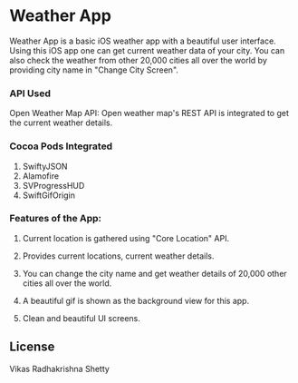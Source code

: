 # Weather App

Weather App is a basic iOS weather app with a beautiful user interface. Using this iOS app one can get current weather data of your city. 
You can also check the weather from other 20,000 cities all over the world by providing city name in "Change City Screen". 

### API Used

Open Weather Map API: Open weather map's REST API is integrated to get the current weather details. 

### Cocoa Pods Integrated

1) SwiftyJSON
2) Alamofire
3) SVProgressHUD
4) SwiftGifOrigin

### Features of the App:

1) Current location is gathered using "Core Location" API. 

2) Provides current locations, current weather details. 

3) You can change the city name and get weather details of 20,000 other cities all over the world. 

4) A beautiful gif is shown as the background view for this app. 

5) Clean and beautiful UI screens.


## License

Vikas Radhakrishna Shetty
